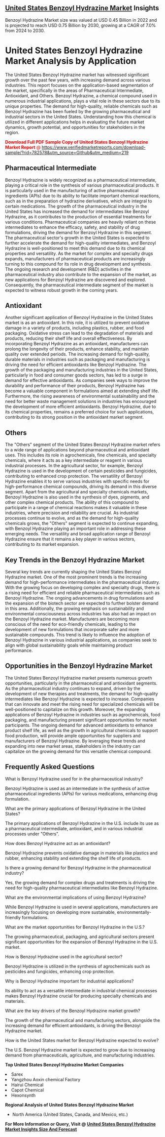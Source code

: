 <h2><a href="https://www.verifiedmarketreports.com/download-sample/?rid=782578&amp;utm_source=Github&amp;utm_medium=219" target="_blank">United States Benzoyl Hydrazine Market</a> Insights</h2><p>Benzoyl Hydrazine Market size was valued at USD 0.45 Billion in 2022 and is projected to reach USD 0.75 Billion by 2030, growing at a CAGR of 7.0% from 2024 to 2030.</p><p><h1>United States Benzoyl Hydrazine Market Analysis by Application</h1> <p>The United States Benzoyl Hydrazine market has witnessed significant growth over the past few years, with increasing demand across various industries. This report focuses on the application-based segmentation of the market, specifically in the areas of Pharmaceutical Intermediate, Antioxidant, and Others. Benzoyl Hydrazine, a chemical compound used in numerous industrial applications, plays a vital role in these sectors due to its unique properties. The demand for high-quality, reliable chemicals such as Benzoyl Hydrazine has been fueled by the growing pharmaceutical and industrial sectors in the United States. Understanding how this chemical is utilized in different applications helps in evaluating the future market dynamics, growth potential, and opportunities for stakeholders in the region. <p><span class=""><span style="color: #ff0000;"><strong>Download Full PDF Sample Copy of United States Benzoyl Hydrazine Market Report</strong> @ </span><a href="https://www.verifiedmarketreports.com/download-sample/?rid=782578&amp;utm_source=Github&amp;utm_medium=219" target="_blank">https://www.verifiedmarketreports.com/download-sample/?rid=782578&amp;utm_source=Github&amp;utm_medium=219</a></span></p></p> <h2>Pharmaceutical Intermediate</h2> <p>Benzoyl Hydrazine is widely recognized as a pharmaceutical intermediate, playing a critical role in the synthesis of various pharmaceutical products. It is particularly used in the manufacturing of active pharmaceutical ingredients (APIs) due to its ability to facilitate important chemical reactions, such as in the preparation of hydrazine derivatives, which are integral to certain medications. The growth of the pharmaceutical industry in the United States has increased the demand for intermediates like Benzoyl Hydrazine, as it contributes to the production of essential treatments for various conditions. Pharmaceutical companies are heavily reliant on these intermediates to enhance the efficacy, safety, and stability of drug formulations, driving the demand for Benzoyl Hydrazine in this segment. The pharmaceutical sector's growth in the United States is expected to further accelerate the demand for high-quality intermediates, and Benzoyl Hydrazine is well-positioned to meet this demand due to its chemical properties and versatility. As the market for complex and specialty drugs expands, manufacturers of pharmaceutical products are increasingly turning to this compound for its role in drug development and synthesis. The ongoing research and development (R&D) activities in the pharmaceutical industry also contribute to the expansion of the market, as new applications for Benzoyl Hydrazine are discovered and explored. Consequently, the pharmaceutical intermediate segment of the market is expected to witness robust growth in the coming years. <h2>Antioxidant</h2> <p>Another significant application of Benzoyl Hydrazine in the United States market is as an antioxidant. In this role, it is utilized to prevent oxidative damage in a variety of products, including plastics, rubber, and food packaging. Oxidative stress can lead to the degradation of materials and products, reducing their shelf life and overall effectiveness. By incorporating Benzoyl Hydrazine as an antioxidant, manufacturers can prolong the longevity of their products, enhance stability, and maintain quality over extended periods. The increasing demand for high-quality, durable materials in industries such as packaging and manufacturing is driving the need for efficient antioxidants like Benzoyl Hydrazine. The growth of the packaging and manufacturing industries in the United States, particularly in food and consumer goods sectors, has led to a surge in demand for effective antioxidants. As companies seek ways to improve the durability and performance of their products, Benzoyl Hydrazine has become a valuable component in formulations aimed at extending shelf life. Furthermore, the rising awareness of environmental sustainability and the need for better waste management solutions in industries has encouraged the development of more efficient antioxidants. Benzoyl Hydrazine, due to its chemical properties, remains a preferred choice for such applications, contributing to its strong position in the antioxidant market segment. <h2>Others</h2> <p>The "Others" segment of the United States Benzoyl Hydrazine market refers to a wide range of applications beyond pharmaceutical and antioxidant uses. This includes its role in agrochemicals, fine chemicals, and specialty chemicals, where it acts as a key intermediate or reagent in various industrial processes. In the agricultural sector, for example, Benzoyl Hydrazine is used in the development of certain pesticides and fungicides, contributing to enhanced crop protection. The versatility of Benzoyl Hydrazine enables it to serve various industries with specific needs for high-performance chemical compounds, driving its demand in this diverse segment. Apart from the agricultural and specialty chemicals markets, Benzoyl Hydrazine is also used in the synthesis of dyes, pigments, and other complex chemical products. The ability of this compound to participate in a range of chemical reactions makes it valuable in these industries, where precision and reliability are crucial. As industrial processes continue to evolve, and as the demand for high-quality chemicals grows, the "Others" segment is expected to continue expanding, with Benzoyl Hydrazine playing an important role in addressing these emerging needs. The versatility and broad application range of Benzoyl Hydrazine ensure that it remains a key player in various sectors, contributing to its market expansion. <h2>Key Trends in the Benzoyl Hydrazine Market</h2> <p>Several key trends are currently shaping the United States Benzoyl Hydrazine market. One of the most prominent trends is the increasing demand for high-performance intermediates in the pharmaceutical industry. With the growing focus on developing complex and specialty drugs, there is a rising need for efficient and reliable pharmaceutical intermediates such as Benzoyl Hydrazine. The ongoing advancements in drug formulations and the expansion of the biotech sector are expected to further bolster demand in this area. Additionally, the growing emphasis on sustainability and environmental consciousness across industries has also had an impact on the Benzoyl Hydrazine market. Manufacturers are becoming more conscious of the need for eco-friendly chemicals, leading to the development of new formulations that incorporate safer and more sustainable compounds. This trend is likely to influence the adoption of Benzoyl Hydrazine in various industrial applications, as companies seek to align with global sustainability goals while maintaining product performance. <h2>Opportunities in the Benzoyl Hydrazine Market</h2> <p>The United States Benzoyl Hydrazine market presents numerous growth opportunities, particularly in the pharmaceutical and antioxidant segments. As the pharmaceutical industry continues to expand, driven by the development of new therapies and treatments, the demand for high-quality intermediates like Benzoyl Hydrazine is expected to increase. Companies that can innovate and meet the rising need for specialized chemicals will be well-positioned to capitalize on this growth. Moreover, the expanding applications of Benzoyl Hydrazine in industries such as agrochemicals, food packaging, and manufacturing present significant opportunities for market participants. The ongoing demand for advanced antioxidants to enhance product shelf life, as well as the growth in agricultural chemicals to support food production, will provide ample opportunities for suppliers and manufacturers of Benzoyl Hydrazine. By leveraging these trends and expanding into new market areas, stakeholders in the industry can capitalize on the growing demand for this versatile chemical compound. <h2>Frequently Asked Questions</h2> <p>What is Benzoyl Hydrazine used for in the pharmaceutical industry?</p> <p>Benzoyl Hydrazine is used as an intermediate in the synthesis of active pharmaceutical ingredients (APIs) for various medications, enhancing drug formulation.</p> <p>What are the primary applications of Benzoyl Hydrazine in the United States?</p> <p>The primary applications of Benzoyl Hydrazine in the U.S. include its use as a pharmaceutical intermediate, antioxidant, and in various industrial processes under "Others".</p> <p>How does Benzoyl Hydrazine act as an antioxidant?</p> <p>Benzoyl Hydrazine prevents oxidative damage in materials like plastics and rubber, enhancing stability and extending the shelf life of products.</p> <p>Is there a growing demand for Benzoyl Hydrazine in the pharmaceutical industry?</p> <p>Yes, the growing demand for complex drugs and treatments is driving the need for high-quality pharmaceutical intermediates like Benzoyl Hydrazine.</p> <p>What are the environmental implications of using Benzoyl Hydrazine?</p> <p>While Benzoyl Hydrazine is used in several applications, manufacturers are increasingly focusing on developing more sustainable, environmentally-friendly formulations.</p> <p>What are the market opportunities for Benzoyl Hydrazine in the U.S.?</p> <p>The growing pharmaceutical, packaging, and agricultural sectors present significant opportunities for the expansion of Benzoyl Hydrazine in the U.S. market.</p> <p>How is Benzoyl Hydrazine used in the agricultural sector?</p> <p>Benzoyl Hydrazine is utilized in the synthesis of agrochemicals such as pesticides and fungicides, enhancing crop protection.</p> <p>Why is Benzoyl Hydrazine important for industrial applications?</p> <p>Its ability to act as a versatile intermediate in industrial chemical processes makes Benzoyl Hydrazine crucial for producing specialty chemicals and materials.</p> <p>What are the key drivers of the Benzoyl Hydrazine market growth?</p> <p>The growth of the pharmaceutical and manufacturing sectors, alongside the increasing demand for efficient antioxidants, is driving the Benzoyl Hydrazine market.</p> <p>How is the United States market for Benzoyl Hydrazine expected to evolve?</p> <p>The U.S. Benzoyl Hydrazine market is expected to grow due to increasing demand from pharmaceuticals, agriculture, and manufacturing industries.</p> </p><p><strong>Top United States Benzoyl Hydrazine Market Companies</strong></p><div data-test-id=""><p><li>Sarex</li><li> Yangzhou Aoxin chemical Factory</li><li> Hairui Chemical</li><li> Capot Chemical</li><li> Hexonsynth</li></p><div><strong>Regional Analysis of&nbsp;United States Benzoyl Hydrazine Market</strong></div><ul><li dir="ltr"><p dir="ltr">North America&nbsp;(United States, Canada, and Mexico, etc.)</p></li></ul><p><strong>For More Information or Query, Visit @&nbsp;</strong><strong><a href="https://www.verifiedmarketreports.com/product/benzoyl-hydrazine-market/?utm_source=Github&amp;utm_medium=219" target="_blank">United States Benzoyl Hydrazine Market Insights Size And Forecast</a></strong></p></div>
